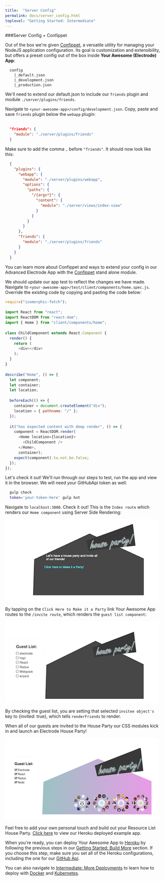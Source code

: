 ```yaml
---
title:  "Server Config"
permalink: docs/server_config.html
toplevel: "Getting Started: Intermediate"
---
```


###Server Config + Confippet

Out of the box we're given [Confippet](https://github.com/electrode-io/electrode-confippet), a versatile utility for managing your NodeJS application configuration. Its goal is customization and extensibility, but offers a preset config out of the box inside **Your Awesome (Electrode) App**:

```
  config
    |_default.json
    |_development.json
    |_production.json
```

We'll need to extend our default.json to include our `friends` plugin and module `./server/plugins/friends`.

Navigate to `<your-awesome-app>/config/development.json`. Copy, paste and save `friends` plugin below the `webapp` plugin:

```json

  "friends": {
    "module": "./server/plugins/friends"
  }

```
Make sure to add the comma `,` before `"friends"`. It should now look like this:

```json
  {
    "plugins": {
      "webapp": {
        "module": "./server/plugins/webapp",
        "options": {
          "paths": {
            "/{args*}": {
              "content": {
                "module": "./server/views/index-view"
              }
            }
          }
        }
      },
      "friends": {
        "module": "./server/plugins/friends"
      }
    }
  }
```

You can learn more about Confippet and ways to extend your config in our Advanced Electrode App with the [Confippet](confippet.html) stand alone module.

We should update our app test to reflect the changes we have made. Navigate to `<your-awesome-app>/test/client/components/home.spec.js`. Override the existing code by copying and pasting the code below:

```javascript
require("isomorphic-fetch");

import React from "react";
import ReactDOM from "react-dom";
import { Home } from "client/components/home";

class ChildComponent extends React.Component {
  render() {
    return (
      <div></div>
    );
  }
}

describe("Home", () => {
  let component;
  let container;
  let location;

  beforeEach(() => {
    container = document.createElement("div");
    location = { pathname: "/" };
  });

  it("has expected content with deep render", () => {
    component = ReactDOM.render(
      <Home location={location}>
        <ChildComponent />
      </Home>,
      container);
    expect(component).to.not.be.false;
  });
});
```

Let's check it out! We'll run through our steps to test, run the app and view it in the browser. We will need your GitHubApi token as well:

```bash
  gulp check
  token='your-token-here' gulp hot
```

Navigate to `localhost:3000`. Check it out! This is the `Index route` which renders our `Home component` using Server Side Rendering:

![app-home-view](/img/app-home-view.png)

By tapping on the `Click Here to Make it a Party` link Your Awesome App routes to the `/invite route`, which renders the `guest list component`:

![app-guest-list](/img/app-guest-list-view.png)

By checking the guest list, you are setting that selected `invitee object's` key to {invited: true}, which tells `renderFriends` to render.

When all of our guests are invited to the House Party our CSS modules kick in and launch an Electrode House Party!

![app-party-view](/img/party-collabos.png)

Feel free to add your own personal touch and build out your Resource List House Party. [Click here](https://electrode-example-app.herokuapp.com/) to view our Heroku deployed example app.

When you're ready, you can deploy Your Awesome App to [Heroku](https://devcenter.heroku.com/categories/deployment) by following the previous steps in our [Getting Started: Build More](build_component.html) section. If you choose this step, make sure you set all of the Heroku configurations, including the one for our [GitHub Api](build_server_plugin).

You can also navigate to [Intermediate: More Deployments](more_deployments.html) to learn how to deploy with
[Docker](docker.html) and [Kubernetes](kubernetes.html).
